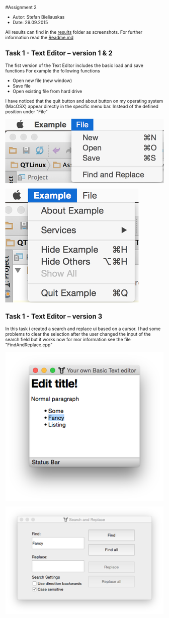 #Assignment 2

* Autor:    Stefan Bieliauskas
* Date:     29.09.2015

All results can find in the [results](../../results) folder as screenshots.
For further information read the [Readme.md](../../Readme.md)


## Task 1 - Text Editor – version 1 & 2
 
The fist version of the Text Editor includes the basic load and save functions 
For example the following functions 

* Open new file (new window) 
* Save file 
* Open existing file from hard drive 

I have noticed that the quit button and about button on my operating system (MacOSX) appear directly in the specific menu bar. 
Instead of the defined position under "File" 

![Image](../../results/Result-2-1-1.png?raw=true)

![Image](../../results/Result-2-1-2.png?raw=true)


## Task 1 - Text Editor – version 3

In this task i created a search and replace ui based on a cursor. I had some problems to clear the selection after the user changed the input of the search field but it works now 
for mor information see the file "FindAndReplace.cpp" 

![Image](../../results/Result-2-3-1.png?raw=true)

![Image](../../results/Result-2-3-2.png?raw=true)